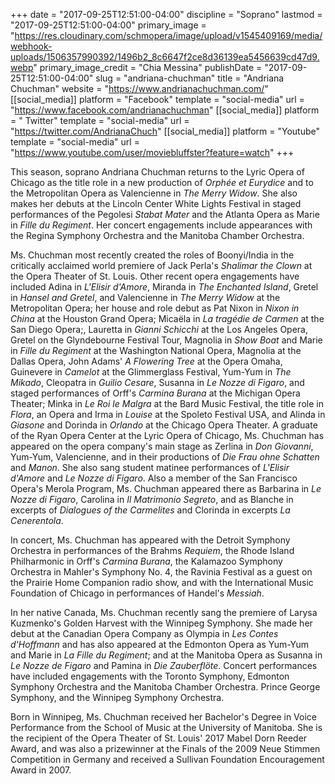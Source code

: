 +++
date = "2017-09-25T12:51:00-04:00"
discipline = "Soprano"
lastmod = "2017-09-25T12:51:00-04:00"
primary_image = "https://res.cloudinary.com/schmopera/image/upload/v1545409169/media/webhook-uploads/1506357990392/1496b2_8c6647f2ce8d36139ea5456639cd47d9.webp"
primary_image_credit = "Chia Messina"
publishDate = "2017-09-25T12:51:00-04:00"
slug = "andriana-chuchman"
title = "Andriana Chuchman"
website = "https://www.andrianachuchman.com/"
[[social_media]]
platform = "Facebook"
template = "social-media"
url = "https://www.facebook.com/andrianachuchman"
[[social_media]]
platform = " Twitter"
template = "social-media"
url = "https://twitter.com/AndrianaChuch"
[[social_media]]
platform = "Youtube"
template = "social-media"
url = "https://www.youtube.com/user/moviebluffster?feature=watch"
+++

This season, soprano Andriana Chuchman returns to the Lyric Opera of Chicago as the title role in a new production of *Orphée et Eurydice* and to the Metropolitan Opera as Valencienne in *The Merry Widow*. She also makes her debuts at the Lincoln Center White Lights Festival in staged performances of the Pegolesi *Stabat Mater* and the Atlanta Opera as Marie in *Fille du Regiment*. Her concert engagements include appearances with the Regina Symphony Orchestra and the Manitoba Chamber Orchestra.

Ms. Chuchman most recently created the roles of Boonyi/India in the critically acclaimed world premiere of Jack Perla's *Shalimar the Clown* at the Opera Theater of St. Louis. Other recent opera engagements have included Adina in *L'Elisir d'Amore*, Miranda in *The Enchanted Island*, Gretel in *Hansel and Gretel*, and Valencienne in *The Merry Widow* at the Metropolitan Opera; her house and role debut as Pat Nixon in *Nixon in China* at the Houston Grand Opera;  Micaëla in *La tragédie de Carmen* at the San Diego Opera;, Lauretta in *Gianni Schicchi* at the Los Angeles Opera, Gretel on the Glyndebourne Festival Tour, Magnolia in *Show Boat* and Marie in *Fille du Regiment* at the Washington National Opera, Magnolia at the Dallas Opera, John Adams' *A Flowering Tree* at the Opera Omaha, Guinevere in *Camelot* at the Glimmerglass Festival, Yum-Yum in *The Mikado*, Cleopatra in *Guilio Cesare*, Susanna in *Le Nozze di Figaro*, and staged performances of Orff's *Carmina Burana* at the Michigan Opera Theater; Minka in *Le Roi le Malgra* at the Bard Music Festival, the title role in *Flora*, an Opera and Irma in *Louise* at the Spoleto Festival USA, and Alinda in *Giasone* and Dorinda in *Orlando* at the Chicago Opera Theater. A graduate of the Ryan Opera Center at the Lyric Opera of Chicago, Ms. Chuchman has appeared on the opera company's main stage as Zerlina in *Don Giovanni*, Yum-Yum, Valencienne, and in their productions of *Die Frau ohne Schatten* and *Manon*. She also sang student matinee performances of *L'Elisir d'Amore* and *Le Nozze di Figaro*. Also a member of the San Francisco Opera's Merola Program, Ms. Chuchman  appeared there as Barbarina in *Le Nozze di Figaro*, Carolina in *Il Matrimonio Segreto*, and as Blanche in excerpts of *Dialogues of the Carmelites* and Clorinda in excerpts *La Cenerentola*.

In concert, Ms. Chuchman has appeared with the Detroit Symphony Orchestra in performances of the Brahms *Requiem*, the Rhode Island Philharmonic in Orff's *Carmina Burana*, the Kalamazoo Symphony Orchestra in Mahler's Symphony No. 4, the Ravinia Festival as a guest on the Prairie Home Companion radio show, and with the International Music Foundation of Chicago in performances of Handel's *Messiah*.

In her native Canada, Ms. Chuchman recently sang the premiere of Larysa Kuzmenko's Golden Harvest with the Winnipeg Symphony. She made her debut at the Canadian Opera Company as Olympia in *Les Contes d'Hoffmann* and has also appeared at the Edmonton Opera as Yum-Yum and Marie in *La Fille du Regiment*; and at the Manitoba Opera as Susanna in *Le Nozze de Figaro* and Pamina in *Die Zauberflöte*. Concert performances have included engagements with the Toronto Symphony, Edmonton Symphony Orchestra and the Manitoba Chamber Orchestra. Prince George Symphony, and the Winnipeg Symphony Orchestra.

Born in Winnipeg, Ms. Chuchman received her Bachelor's Degree in Voice Performance from the School of Music at the University of Manitoba. She is the recipient of the Opera Theater of St. Louis' 2017 Mabel Dorn Reeder Award, and was also a prizewinner at the Finals of the 2009 Neue Stimmen Competition in Germany and received a Sullivan Foundation Encouragement Award in 2007. 
